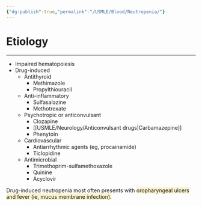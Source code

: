 ```yaml
---
{"dg-publish":true,"permalink":"/USMLE/Blood/Neutropenia/"}
---
```


# Etiology
---
- Impaired hematopoiesis
- Drug-induced
	- Antithyroid
		- Methimazole
		- Propylthiouracil
	- Anti-inflammatory
		- Sulfasalazine
		- Methotrexate
	- Psychotropic or anticonvulsant
		- Clozapine
		- [[USMLE/Neurology/Anticonvulsant drugs\|Carbamazepine]]
		- Phenytoin
	- Cardiovascular
		- Antiarrhythmic agents (eg, procainamide)
		- Ticlopidine
	- Antimicrobial
		- Trimethoprim-sulfamethoxazole
		- Quinine
		- Acyclovir

Drug-induced neutropenia most often presents with <span style="background:rgba(240, 200, 0, 0.2)">oropharyngeal ulcers and fever (ie, mucus membrane infection).</span> 
